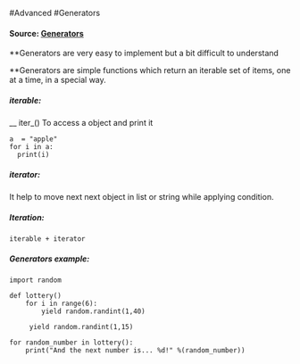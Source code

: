 #Advanced #Generators

#### Source: [Generators](https://www.learnpython.org/en/Generators)

**Generators are very easy to implement but a bit difficult to understand

**Generators are simple functions which return an iterable set of items, one at a time, in a special way.

##### iterable: 
__ iter_()
 To access a object and print it
```
a  = "apple" 
for i in a:
  print(i)
```

##### iterator:
 It help to move next next object in list or string while applying condition.

##### Iteration:
```
iterable + iterator
```

##### Generators example:
```
import random

def lottery()
    for i in range(6):
        yield random.randint(1,40)

     yield random.randint(1,15)

for random_number in lottery():
    print("And the next number is... %d!" %(random_number))


```